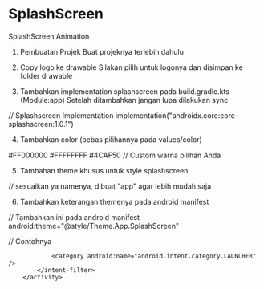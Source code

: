 # SplashScreen
SplashScreen Animation

1. Pembuatan Projek
Buat projeknya terlebih dahulu

2. Copy logo ke drawable
Silakan pilih untuk logonya dan disimpan ke folder drawable

3. Tambahkan implementation splashscreen pada build.gradle.kts (Module:app)
Setelah ditambahkan jangan lupa dilakukan sync

// Splashscreen Implementation
implementation("androidx.core:core-splashscreen:1.0.1")

4. Tambahkan color (bebas pilihannya pada values/color)

<?xml version="1.0" encoding="utf-8"?>
<resources>
    <color name="black">#FF000000</color>
    <color name="white">#FFFFFFFF</color>
    <color name="green">#4CAF50</color> // Custom warna pilihan Anda
</resources>

5. Tambahan theme khusus untuk style splashscreen

  // sesuaikan ya namenya, dibuat "app" agar lebih mudah saja
    <style name="Theme.App.SplashScreen" parent="Theme.SplashScreen">
        <item name="windowSplashScreenAnimatedIcon">@drawable/codestrokelogo</item> // Ini untuk logonya
        <item name="windowSplashScreenBackground">@color/green</item> // Ini untuk background splashscreennya
        <item name="postSplashScreenTheme">@style/Theme.SplashScreen</item> // ini untuk style atau theme setelah splashscreen
    </style>

6. Tambahkan keterangan themenya pada android manifest

// Tambahkan ini pada android manifest
   android:theme="@style/Theme.App.SplashScreen"

// Contohnya
        <activity
            android:name=".MainActivity"
            android:theme="@style/Theme.App.SplashScreen"
            android:exported="true">
            <intent-filter>
                <action android:name="android.intent.action.MAIN" />

                <category android:name="android.intent.category.LAUNCHER" />
            </intent-filter>
        </activity>

  
